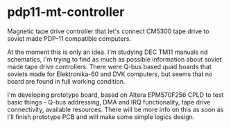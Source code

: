 # pdp11-mt-controller
Magnetic tape drive controller that let's connect CM5300 tape drive to soviet made PDP-11 compatible computers.

At the moment this is only an idea. I'm studying DEC TM11 manuals nd schematics, I'm trying to find as much as possible information about soviet made tape drive controllers. There were Q-bus based quad boards that soviets made for Elektronika-60 and DVK computers, but seems that no board are found in full working condition.

I'm developing prototype board, based on Altera EPM570F256 CPLD to test basic things - Q-bus addressing, DMA and IRQ functionality, tape drive connectivity, available resources. There will be more info on this as soon as I'll finish prototype PCB and will make some simple logics design.
